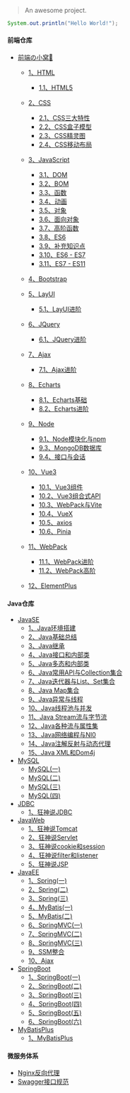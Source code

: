 > An awesome project.



```java
System.out.println("Hello World!");
```

<!-- tabs:start -->

#### **前端仓库**

- [前端の小窝💎](/web/)
    - [1、HTML](/web/HTML/HTML(一))
        - [1.1、HTML5](/web/HTML/HTML5(二))

    - [2、CSS](/web/CSS/CSS(一))
        - [2.1、CSS三大特性](/web/CSS/CSS(二))
        - [2.2、CSS盒子模型](/web/CSS/CSS(三))
        - [2.3、CSS精灵图](/web/CSS/CSS(四))
        - [2.4、CSS移动布局](/web/CSS/CSS(五))

    - [3、JavaScript](/web/JavaScript/JavaScript(一))
        - [3.1、DOM](/web/JavaScript/JavaScript(二)_DOM)
        - [3.2、BOM](/web/JavaScript/JavaScript(三)_BOM)
        - [3.3、函数](/web/JavaScript/JavaScript(四)_函数)
        - [3.4、动画](/web/JavaScript/JavaScript(四))
        - [3.5、对象](/web/JavaScript/JavaScript(五)_对象)
        - [3.6、面向对象](/web/JavaScript/JS面向对象(六)_面向对象)
        - [3.7、高阶函数](/web/JavaScript/JS面向对象(七)_高阶函数)
        - [3.8、ES6](/web/JavaScript/JavaScript(九)_ES6)
        - [3.9、补充知识点](/web/JavaScript/JavaScript(八)_补充知识点)
        - [3.10、ES6 - ES7](/web/JavaScript/尚硅谷ES6)
        - [3.11、ES7 - ES11](/web/JavaScript/尚硅谷ES6(二))
    - [4、Bootstrap](/web/Bootstrap/Bootstrap(一))
    - [5、LayUI](/web/LayUI/LayUI)
        - [5.1、LayUI进阶](/web/LayUI/LayUI(二))
    - [6、JQuery](/web/JQuery/jQuery)
        - [6.1、JQuery进阶](/web/JQuery/jQuery(二))
    - [7、Ajax](/web/AJAX/黑马Ajax)
        - [7.1、Ajax进阶](/web/AJAX/黑马Ajax(二))
    - [8、Echarts](/web/Echarts/Echarts)
        - [8.1、Echarts基础](/web/Echarts/Echarts(二))
        - [8.2、Echarts进阶](/web/Echarts/Echarts(三))
    - [9、Node](/web/Node/01_尚硅谷Node)
        - [9.1、Node模块化与npm](/web/Node/02_尚硅谷Node)
        - [9.3、MongoDB数据库](/web/Node/03_尚硅谷Mongodb)
        - [9.4、接口与会话](/web/Node/04_尚硅谷Node)
    - [10、Vue3](/web/Vue3/Vue3(一))
        - [10.1、Vue3组件](/web/Vue3/Vue3(二))
        - [10.2、Vue3组合式API](/web/Vue3/Vue3(三))
        - [10.3、WebPack与Vite](/web/Vue3/Vue3(四))
        - [10.4、VueX](/web/Vue3/Vue3(五))
        - [10.5、axios](/web/Vue3/axios(一))
        - [10.6、Pinia](/web/Vue3/Pinia(一))
    - [11、WebPack](/web/WebPack/01_尚硅谷WebPack5)
        - [11.1、WebPack进阶](/web/WebPack/02_尚硅谷WebPack5)
        - [11.2、WebPack高阶](/web/WebPack/03_尚硅谷WebPack5)
    - [12、ElementPlus](/web/ElementPlus/01_Element%20Plus.md)

#### **Java仓库**

- [JavaSE](/java/)
    - [1、Java环境搭建](/java/javase/00.java环境搭建.md)
    - [2、Java基础总结](/java/javase/00_java基础大总结.md)
    - [3、Java继承](/java/javase/01_Java继承.md)
    - [4、Java接口和内部类](/java/javase/02_Java_接口和内部类.md)
    - [5、Java多态和内部类](/java/javase/03_Java_多态和内部类.md)
    - [6、Java常用API与Collection集合](/java/javase/04_Java_常用API与Collection集合.md)
    - [7、Java迭代器与List、Set集合](/java/javase/05_Java_迭代器与List、Set集合.md)
    - [8、Java Map集合](/java/javase/06_Java_Map集合.md)
    - [9、Java异常与线程](/java/javase/07_Java_异常与线程.md)
    - [10、Java线程池与并发](/java/javase/08_Java_线程池与并发.md)
    - [11、Java Stream流与字节流](/java/javase/09_Java_Stream流与字节流.md)
    - [12、Java各种流与属性集](/java/javase/10_Java_各种流与属性集.md)
    - [13、Java网络编程与NI0](/java/javase/11_Java_网络编程与NIO.md)
    - [14、Java注解反射与动态代理](/java/javase/12_Java_注解反射与动态代理.md)
    - [15、Java XML和Dom4j](/java/javase/13_Java_XML和Dom4j.md)
- [MySQL](/java/)
    - [MySQL(一)](/java/mysql/黑马MySQL(一).md)
    - [MySQL(二)](/java/mysql/黑马MySQL(二).md)
    - [MySQL(三)](/java/mysql/黑马MySQL(三).md)
    - [MySQL(四)](/java/mysql/黑马MySQL(四).md)
- [JDBC](/java/)
    - [1、狂神说JDBC](/java/jdbc/狂神说JDBC.md)
- [JavaWeb](/java/)
    - [1、狂神说Tomcat](/java/javaweb/狂神说Tomcat.md)
    - [2、狂神说Servlet](/java/javaweb/狂神说Servlet.md)
    - [3、狂神说cookie和session](/java/javaweb/cookie和session.md)
    - [4、狂神说filter和listener](/java/javaweb/过滤器和监听器.md)
    - [5、狂神说JSP](/java/javaweb/狂神说JSP.md)
- [JavaEE](/java/)
    - [1、Spring(一)](/java/javaee/传智spring(一).md)
    - [2、Spring(二)](/java/javaee/传智spring(二).md)
    - [3、Spring(三)](/java/javaee/传智spring(三).md)
    - [4、MyBatis(一)](/java/javaee/传智mybatis(二).md)
    - [5、MyBatis(二)](/java/javaee/传智spring(二).md)
    - [6、SpringMVC(一)](/java/javaee/传智springMVC.md)
    - [7、SpringMVC(二)](/java/javaee/传智springMVC(二).md)
    - [8、SpringMVC(三)](/java/javaee/传智springMVC(三).md)
    - [9、SSM整合](/java/javaee/SSM整合.md)
    - [10、Ajax](/java/javaee/SSM框架课程扩展之Ajax学习.md)
- [SpringBoot](/java/)
    - [1、SpringBoot(一)](/java/springboot/三更SpringBoot(一).md)
    - [2、SpringBoot(二)](/java/springboot/三更SpringBoot(二).md)
    - [3、SpringBoot(三)](/java/springboot/三更SpringBoot(三).md)
    - [4、SpringBoot(四)](/java/springboot/三更SpringBoot(四).md)
    - [5、SpringBoot(五)](/java/springboot/三更SpringBoot(五).md)
    - [6、SpringBoot(六)](/java/springboot/三更SpringBoot(六).md)
- [MyBatisPlus](/java/)
    - [1、MyBatisPlus](/java/mybatisplus/01-MybatisPlus-基础篇.md)

#### **微服务体系**

- [Nginx反向代理](/MicroServices/狂神说Nginx.md)
- [Swagger接口规范](/MicroServices/01_Swagger.md)

<!-- tabs:end -->








